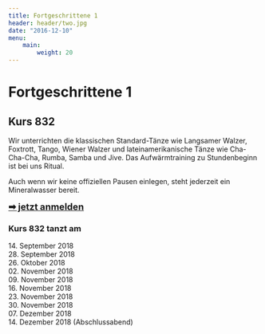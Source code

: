 ```yaml
---
title: Fortgeschrittene 1
header: header/two.jpg
date: "2016-12-10"
menu:
    main:
        weight: 20
---
```


# Fortgeschrittene 1
## Kurs 832

Wir unterrichten die klassischen Standard-Tänze wie Langsamer Walzer, Foxtrott, Tango, Wiener Walzer und lateinamerikanische Tänze wie Cha-Cha-Cha, Rumba, Samba und Jive. Das Aufwärmtraining zu Stundenbeginn ist bei uns Ritual.  

Auch wenn wir keine offiziellen Pausen einlegen, steht jederzeit ein Mineralwasser bereit.  

<span style="font-size: 1.3em;">**[➡ jetzt anmelden](kontakt)**</span>

### Kurs 832 tanzt am

14\. September 2018  
28\. September 2018  
26\. Oktober 2018  
02\. November 2018  
09\. November 2018  
16\. November 2018  
23\. November 2018  
30\. November 2018  
07\. Dezember 2018  
14\. Dezember 2018 (Abschlussabend)  
